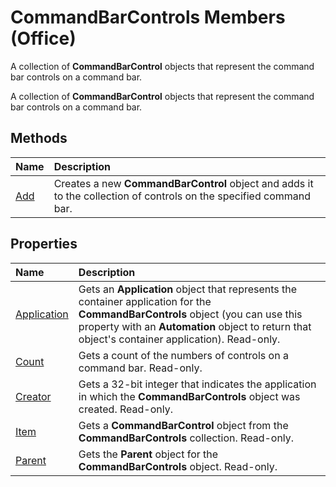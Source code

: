 
# CommandBarControls Members (Office)
A collection of  **CommandBarControl** objects that represent the command bar controls on a command bar.

A collection of  **CommandBarControl** objects that represent the command bar controls on a command bar.


## Methods



|**Name**|**Description**|
|:-----|:-----|
|[Add](53e2b0b9-b11a-bf52-a1a3-523aae2c35d8.md)|Creates a new  **CommandBarControl** object and adds it to the collection of controls on the specified command bar.|

## Properties



|**Name**|**Description**|
|:-----|:-----|
|[Application](822f709a-fe54-cca4-49d1-6a79d2eb15e5.md)|Gets an  **Application** object that represents the container application for the **CommandBarControls** object (you can use this property with an **Automation** object to return that object's container application). Read-only.|
|[Count](1c2b4afd-2b31-bcee-53b5-6d9761203be1.md)|Gets a count of the numbers of controls on a command bar. Read-only.|
|[Creator](d1728427-b84d-f313-ef73-e234571f3be6.md)|Gets a 32-bit integer that indicates the application in which the  **CommandBarControls** object was created. Read-only.|
|[Item](a2e7339c-bf1e-0c58-c28d-19cf5682291a.md)|Gets a  **CommandBarControl** object from the **CommandBarControls** collection. Read-only.|
|[Parent](23fdc1d0-ffb4-04a2-55d6-9490dd9e795c.md)|Gets the  **Parent** object for the **CommandBarControls** object. Read-only.|
